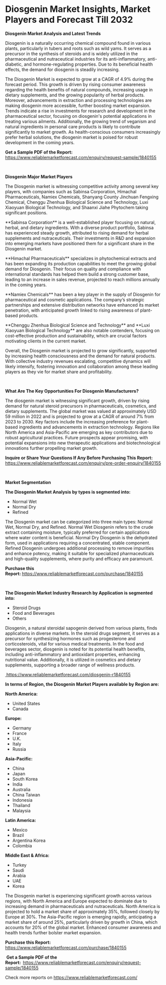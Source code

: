 <p><h1>Diosgenin Market Insights, Market Players and Forecast Till 2032</h1></p><p><strong>Diosgenin Market Analysis and Latest Trends</strong></p>
<p><p>Diosgenin is a naturally occurring chemical compound found in various plants, particularly in tubers and roots such as wild yams. It serves as a precursor in the synthesis of steroids and is widely utilized in the pharmaceutical and nutraceutical industries for its anti-inflammatory, anti-diabetic, and hormone-regulating properties. Due to its beneficial health effects, the demand for diosgenin is steadily increasing.</p><p>The Diosgenin Market is expected to grow at a CAGR of 4.9% during the forecast period. This growth is driven by rising consumer awareness regarding the health benefits of natural compounds, increasing usage in dietary supplements, and the growing popularity of herbal products. Moreover, advancements in extraction and processing technologies are making diosgenin more accessible, further boosting market expansion. Trends indicate a rise in investments for research and development in the pharmaceutical sector, focusing on diosgenin's potential applications in treating various ailments. Additionally, the growing trend of veganism and natural ingredients in personal care products is likely to contribute significantly to market growth. As health-conscious consumers increasingly prefer herbal solutions, the diosgenin market is poised for robust development in the coming years.</p></p>
<p><strong>Get a Sample PDF of the Report:&nbsp;</strong> <a href="https://www.reliablemarketforecast.com/enquiry/request-sample/1840155?utm_campaign=3182&utm_medium=2&utm_source=Github&utm_content=ia&utm_term=02042025&utm_id=diosgenin">https://www.reliablemarketforecast.com/enquiry/request-sample/1840155</a></p>
<p>&nbsp;</p>
<p><strong>Diosgenin Major Market Players</strong></p>
<p><p>The Diosgenin market is witnessing competitive activity among several key players, with companies such as Sabinsa Corporation, Himachal Pharmaceuticals, Namiex Chemicals, Shanyang County Jinchuan Fengxing Chemical, Chenggu Zhenhua Biological Science and Technology, Luxi Xiaoyuan Biological Technology, and Shaanxi Jiahe Phytochem taking significant positions.</p><p>**Sabinsa Corporation** is a well-established player focusing on natural, herbal, and dietary ingredients. With a diverse product portfolio, Sabinsa has experienced steady growth, attributed to rising demand for herbal supplements and nutraceuticals. Their investments in R&D and expansion into emerging markets have positioned them for a significant share in the Diosgenin market.</p><p>**Himachal Pharmaceuticals** specializes in phytochemical extracts and has been expanding its production capabilities to meet the growing global demand for Diosgenin. Their focus on quality and compliance with international standards has helped them build a strong customer base, leading to an increase in sales revenue, projected to reach millions annually in the coming years.</p><p>**Namiex Chemicals** has been a key player in the supply of Diosgenin for pharmaceutical and cosmetic applications. The company’s strategic partnerships and extensive distribution networks have enhanced its market penetration, with anticipated growth linked to rising awareness of plant-based products.</p><p>**Chenggu Zhenhua Biological Science and Technology** and **Luxi Xiaoyuan Biological Technology** are also notable contenders, focusing on cost-effective production and sustainability, which are crucial factors motivating clients in the current market.</p><p>Overall, the Diosgenin market is projected to grow significantly, supported by increasing health consciousness and the demand for natural products. With collective industry revenues escalating, competitive dynamics will likely intensify, fostering innovation and collaboration among these leading players as they vie for market share and profitability.</p></p>
<p>&nbsp;</p>
<p><strong>What Are The Key Opportunities For Diosgenin Manufacturers?</strong></p>
<p><p>The diosgenin market is witnessing significant growth, driven by rising demand for natural steroid precursors in pharmaceuticals, cosmetics, and dietary supplements. The global market was valued at approximately USD 59 million in 2022 and is projected to grow at a CAGR of around 7% from 2023 to 2030. Key factors include the increasing preference for plant-based ingredients and advancements in extraction technology. Regions like North America and Asia-Pacific are emerging as key contributors due to robust agricultural practices. Future prospects appear promising, with potential expansions into new therapeutic applications and biotechnological innovations further propelling market growth.</p></p>
<p><strong>Inquire or Share Your Questions If Any Before Purchasing This Report:</strong> <a href="https://www.reliablemarketforecast.com/enquiry/pre-order-enquiry/1840155?utm_campaign=3182&utm_medium=2&utm_source=Github&utm_content=ia&utm_term=02042025&utm_id=diosgenin">https://www.reliablemarketforecast.com/enquiry/pre-order-enquiry/1840155</a></p>
<p>&nbsp;</p>
<p><strong>Market Segmentation</strong></p>
<p><strong>The Diosgenin Market Analysis by types is segmented into:</strong></p>
<p><ul><li>Normal Wet</li><li>Normal Dry</li><li>Refined</li></ul></p>
<p><p>The Diosgenin market can be categorized into three main types: Normal Wet, Normal Dry, and Refined. Normal Wet Diosgenin refers to the crude extract containing moisture, typically preferred for certain applications where water content is beneficial. Normal Dry Diosgenin is the dehydrated form, used in applications requiring a concentrated, stable component. Refined Diosgenin undergoes additional processing to remove impurities and enhance potency, making it suitable for specialized pharmaceuticals and high-quality supplements, where purity and efficacy are paramount.</p></p>
<p><strong>Purchase this Report:&nbsp;</strong><a href="https://www.reliablemarketforecast.com/purchase/1840155?utm_campaign=3182&utm_medium=2&utm_source=Github&utm_content=ia&utm_term=02042025&utm_id=diosgenin">https://www.reliablemarketforecast.com/purchase/1840155</a></p>
<p>&nbsp;</p>
<p><strong>The Diosgenin Market Industry Research by Application is segmented into:</strong></p>
<p><ul><li>Steroid Drugs</li><li>Food and Beverages</li><li>Others</li></ul></p>
<p><p>Diosgenin, a natural steroidal sapogenin derived from various plants, finds applications in diverse markets. In the steroid drugs segment, it serves as a precursor for synthesizing hormones such as progesterone and corticosteroids, vital for various medical treatments. In the food and beverages sector, diosgenin is noted for its potential health benefits, including anti-inflammatory and antioxidant properties, enhancing nutritional value. Additionally, it is utilized in cosmetics and dietary supplements, supporting a broader range of wellness products.</p></p>
<p><a href="https://www.reliablemarketforecast.com/diosgenin-r1840155?utm_campaign=3182&utm_medium=2&utm_source=Github&utm_content=ia&utm_term=02042025&utm_id=diosgenin">&nbsp;https://www.reliablemarketforecast.com/diosgenin-r1840155</a></p>
<p><strong>In terms of Region, the Diosgenin Market Players available by Region are:</strong></p>
<p>
    <p> <strong> North America: </strong>
        <ul>
            <li>United States</li>
            <li>Canada</li>
        </ul>
        </p> 
    <p> <strong> Europe: </strong>
        <ul>
            <li>Germany</li>
            <li>France</li>
            <li>U.K.</li>
            <li>Italy</li>
            <li>Russia</li>
        </ul>
        </p> 
    <p> <strong> Asia-Pacific: </strong>
        <ul>
            <li>China</li>
            <li>Japan</li>
            <li>South Korea</li>
            <li>India</li>
            <li>Australia</li>
            <li>China Taiwan</li>
            <li>Indonesia</li>
            <li>Thailand</li>
            <li>Malaysia</li>
        </ul>
        </p> 
    <p> <strong> Latin America: </strong>
        <ul>
            <li>Mexico</li>
            <li>Brazil</li>
            <li>Argentina Korea</li>
            <li>Colombia</li>
        </ul>
        </p> 
    <p> <strong> Middle East & Africa: </strong>
        <ul>
            <li>Turkey</li>
            <li>Saudi</li>
            <li>Arabia</li>
            <li>UAE</li>
            <li>Korea</li>
        </ul>
    </p>
    </p>
<p><p>The Diosgenin market is experiencing significant growth across various regions, with North America and Europe expected to dominate due to increasing demand in pharmaceuticals and nutraceuticals. North America is projected to hold a market share of approximately 35%, followed closely by Europe at 30%. The Asia-Pacific region is emerging rapidly, anticipating a market share of around 25%, particularly driven by growth in China, which accounts for 20% of the global market. Enhanced consumer awareness and health trends further bolster market expansion.</p></p>
<p><strong>Purchase this Report: </strong><a href="https://www.reliablemarketforecast.com/purchase/1840155?utm_campaign=3182&utm_medium=2&utm_source=Github&utm_content=ia&utm_term=02042025&utm_id=diosgenin">https://www.reliablemarketforecast.com/purchase/1840155</a></p>
<p>&nbsp;<strong>Get a Sample PDF of the Report:&nbsp;&nbsp;</strong><a href="https://www.reliablemarketforecast.com/enquiry/request-sample/1840155?utm_campaign=3182&utm_medium=2&utm_source=Github&utm_content=ia&utm_term=02042025&utm_id=diosgenin">https://www.reliablemarketforecast.com/enquiry/request-sample/1840155</a></p>
<p><strong></strong></p>
<p>Check more reports on <a href="https://www.reliablemarketforecast.com/?utm_campaign=3182&utm_medium=2&utm_source=Github&utm_content=ia&utm_term=02042025&utm_id=diosgenin">https://www.reliablemarketforecast.com/</a></p>